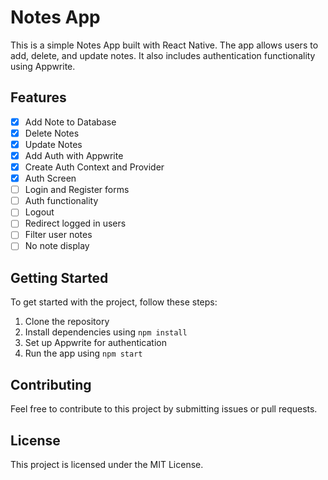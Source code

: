 # Notes App

This is a simple Notes App built with React Native. The app allows users to add, delete, and update notes. It also includes authentication functionality using Appwrite.

## Features

- [x] Add Note to Database
- [x] Delete Notes
- [x] Update Notes
- [x] Add Auth with Appwrite
- [x] Create Auth Context and Provider
- [x] Auth Screen
- [ ] Login and Register forms
- [ ] Auth functionality
- [ ] Logout
- [ ] Redirect logged in users
- [ ] Filter user notes
- [ ] No note display

## Getting Started

To get started with the project, follow these steps:

1. Clone the repository
2. Install dependencies using `npm install`
3. Set up Appwrite for authentication
4. Run the app using `npm start`

## Contributing

Feel free to contribute to this project by submitting issues or pull requests.

## License

This project is licensed under the MIT License.